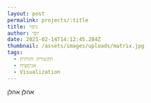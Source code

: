 ```yaml
---
layout: post
permalink: projects/:title
title: ניסוי
author: יוסי
date: 2021-02-14T14:12:45.284Z
thumbnail: /assets/images/uploads/matrix.jpg
tags:
  - תקשורת חזותית
  - אנימציה
  - Visualization
---
```

אהלן אהלן